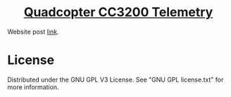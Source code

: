 <h1 align="center">
	<a href="https://github.com/KeyC0de/QuadcopterCC3200Telemetry">Quadcopter CC3200 Telemetry</a>
</h1>


Website post [link](https://keyc0de.com/posts/53.html).<br>


# License

Distributed under the GNU GPL V3 License. See "GNU GPL license.txt" for more information.
